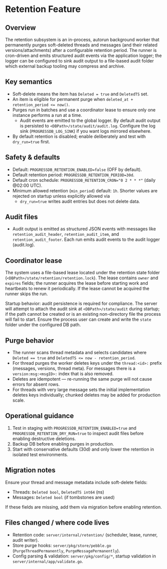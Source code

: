 Retention Feature
=================

Overview
--------

The retention subsystem is an in-process, autorun background worker that
permanently purges soft-deleted threads and messages (and their related
versions/attachments) after a configurable retention period. The runner is
cron-driven and emits structured audit events via the application logger;
the logger can be configured to sink audit output to a file-based audit
folder which external backup tooling may compress and archive.

Key semantics
-------------

- Soft-delete means the item has `Deleted = true` and `DeletedTS` set.
- An item is eligible for permanent purge when `deleted_at + retention_period <= now()`.
- Purges run in batches and use a coordinator lease to ensure only one
  instance performs a run at a time.
  - Audit events are emitted to the global logger. By default audit output
    is persisted to `<DBPath>/state/audit/audit.log`. Configure the log
    sink (`PROGRESSDB_LOG_SINK`) if you want logs mirrored elsewhere.
- By default retention is disabled; enable deliberately and test with
  `dry_run=true` first.

Safety & defaults
-----------------

- Default: `PROGRESSDB_RETENTION_ENABLED=false` (OFF by default).
- Default retention period: `PROGRESSDB_RETENTION_PERIOD=30d`.
- Default cron schedule: `PROGRESSDB_RETENTION_CRON="0 2 * * *"` (daily @02:00 UTC).
- Minimum allowed retention (`min_period`) default: `1h`. Shorter values are
  rejected on startup unless explicitly allowed via
  - `dry_run=true` writes audit entries but does not delete data.

Audit files
-----------

- Audit output is emitted as structured JSON events with messages like
  `retention_audit_header`, `retention_audit_item`, and `retention_audit_footer`.
  Each run emits audit events to the audit logger (audit.log).

Coordinator lease
-----------------

The system uses a file-based lease located under the retention state
folder (`<DBPath>/state/retention/retention.lock`). The lease contains
`owner` and `expires` fields; the runner acquires the lease before
starting work and heartbeats to renew it periodically. If the lease cannot
be acquired the runner skips the run.

Startup behavior: audit persistence is required for compliance. The server
will attempt to attach the audit sink at `<DBPath>/state/audit` during
startup; if the path cannot be created or is an existing non-directory
file the process will fail to start. Ensure the process user can create
and write the `state` folder under the configured DB path.

Purge behavior
--------------

- The runner scans thread metadata and selects candidates where
  `Deleted == true` and `DeletedTS <= now - retention_period`.
- For thread purges the worker deletes keys under the `thread:<id>:`
  prefix (messages, versions, thread meta). For messages there is a
  `version:msg:<msgID>:` index that is also removed.
- Deletes are idempotent — re-running the same purge will not cause errors
  for absent rows.
- For threads with very large message sets the initial implementation deletes
  keys individually; chunked deletes may be added for production scale.

Operational guidance
--------------------

1. Test in staging with `PROGRESSDB_RETENTION_ENABLED=true` and
   `PROGRESSDB_RETENTION_DRY_RUN=true` to inspect audit files before
   enabling destructive deletions.
2. Backup DB before enabling purges in production.
3. Start with conservative defaults (30d) and only lower the retention in
   isolated test environments.

Migration notes
---------------

Ensure your thread and message metadata include soft-delete fields:

- Threads: `Deleted bool`, `DeletedTS int64` (ns)
- Messages: `Deleted bool` (if tombstones are used)

If these fields are missing, add them via migration before enabling
retention.

Files changed / where code lives
-------------------------------

- Retention code: `server/internal/retention/` (scheduler, lease, runner, audit writer).
- Store purge hooks: `server/pkg/store/pebble.go` (`PurgeThreadPermanently`, `PurgeMessagePermanently`).
- Config parsing & validation: `server/pkg/config/*`, startup validation in `server/internal/app/validate.go`.
